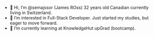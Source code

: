 - 👋 Hi, I’m @semajssor (James ROss) 32 years old Canadian currently living in Switzerland.
- 👀 I’m interested in Full-Stack Developer. Just started my studies, but eager to move forward.
- 🌱 I’m currently learning at KnowledgeHut upGrad (bootcamp).

<!---
semajssor/semajssor is a ✨ special ✨ repository because its `README.md` (this file) appears on your GitHub profile.
You can click the Preview link to take a look at your changes.
--->
